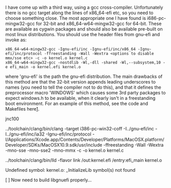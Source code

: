 I have come up with a third way, using a gcc cross-compiler. Unfortunately there is no gcc target along the lines of x86_64-efi etc, so you need to choose something close. The most appropriate one I have found is i686-pc-mingw32-gcc for 32-bit and x86_64-w64-mingw32-gcc for 64-bit. These are available as cygwin packages and should also be available pre-built on most linux distributions. You should use the header files from gnu-efi and invoke as:
```
x86_64-w64-mingw32-gcc -Ignu-efi/inc -Ignu-efi/inc/x86_64 -Ignu-efi/inc/protocol -ffreestanding -Wall -Wextra <options to disable mmx/sse etc> -c -o kernel.o kernel.c
x86_64-w64-mingw32-gcc -nostdlib -Wl,-dll -shared -Wl,--subsystem,10 -e efi_main -o kernel.efi kernel.o
```
where 'gnu-efi' is the path the gnu-efi distribution. The main drawbacks of this method are that the 32-bit version appends leading underscores to names (you need to tell the compiler not to do this), and that it defines the preprocessor macro 'WINDOWS' which causes some 3rd party packages to expect windows.h to be available, when it clearly isn't in a freestanding boot environment. For an example of this method, see the code and Makefiles here[1].

jnc100

  [1]: http://www.tysos.org/redmine/projects/tysos/repository/show/branches/tysila3/tload/tloadefi



../toolchain/clang/bin/clang -target i386-pc-win32-coff -I../gnu-efi/inc -I../gnu-efi/inc/ia32 -Ignu-efi/inc/protocol -I/Applications/Xcode.app/Contents/Developer/Platforms/MacOSX.platform/Developer/SDKs/MacOSX10.9.sdk/usr/include -ffreestanding -Wall -Wextra -mno-sse -mno-sse2 -mno-mmx -c -o kernel.o kernel.c

../toolchain/clang/bin/lld -flavor link /out:kernel.efi /entry:efi_main kernel.o

Undefined symbol: kernel.o: _InitializeLib
symbol(s) not found

[ ] Now need to build libgnuefi properly...















